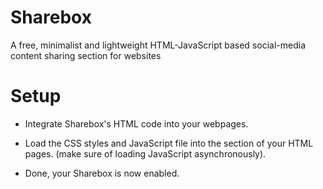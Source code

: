 # Sharebox
A free, minimalist and lightweight HTML-JavaScript based social-media content sharing section for websites

# Setup
* Integrate Sharebox's HTML code into your webpages.
* Load the CSS styles and JavaScript file into the <head> section of your HTML pages.
  (make sure of loading JavaScript asynchronously).

* Done, your Sharebox is now enabled.
